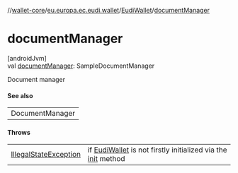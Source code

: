 //[wallet-core](../../../index.md)/[eu.europa.ec.eudi.wallet](../index.md)/[EudiWallet](index.md)/[documentManager](document-manager.md)

# documentManager

[androidJvm]\
val [documentManager](document-manager.md): SampleDocumentManager

Document manager

#### See also

| |
|---|
| DocumentManager |

#### Throws

| | |
|---|---|
| [IllegalStateException](https://kotlinlang.org/api/latest/jvm/stdlib/kotlin/-illegal-state-exception/index.html) | if [EudiWallet](index.md) is not firstly initialized via the [init](init.md) method |
